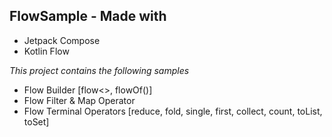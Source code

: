 ## FlowSample - Made with
- Jetpack Compose
- Kotlin Flow

*This project contains the following samples*
- Flow Builder [flow<>, flowOf()]
- Flow Filter & Map Operator
- Flow Terminal Operators [reduce, fold, single, first, collect, count, toList, toSet]
  

